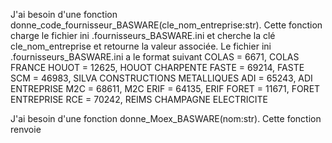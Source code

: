 J'ai besoin d'une fonction donne_code_fournisseur_BASWARE(cle_nom_entreprise:str). Cette fonction charge le fichier ini .fournisseurs_BASWARE.ini et cherche la clé cle_nom_entreprise et retourne la valeur associée.
Le fichier ini .fournisseurs_BASWARE.ini a le format suivant
COLAS = 6671, COLAS FRANCE
HOUOT = 12625, HOUOT CHARPENTE
FASTE = 69214, FASTE
SCM = 46983, SILVA CONSTRUCTIONS METALLIQUES
ADI = 65243, ADI ENTREPRISE
M2C = 68611, M2C
ERIF = 64135, ERIF
FORET = 11671, FORET ENTREPRISE
RCE = 70242, REIMS CHAMPAGNE ELECTRICITE

J'ai besoin d'une fonction donne_Moex_BASWARE(nom:str). Cette fonction renvoie
